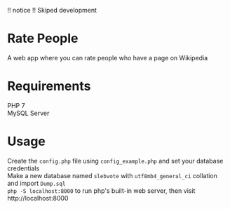 !! notice !! Skiped development

# Rate People

A web app where you can rate people who have a page on Wikipedia

# Requirements
PHP 7 <br/>
MySQL Server <br>

# Usage 
Create the `config.php` file using `config_example.php` and set your database credentials
<br>
Make a new database named `slebvote` with `utf8mb4_general_ci` collation and import `Dump.sql`
<br>
`php -S localhost:8000` to run php's built-in web server, then visit http://localhost:8000
